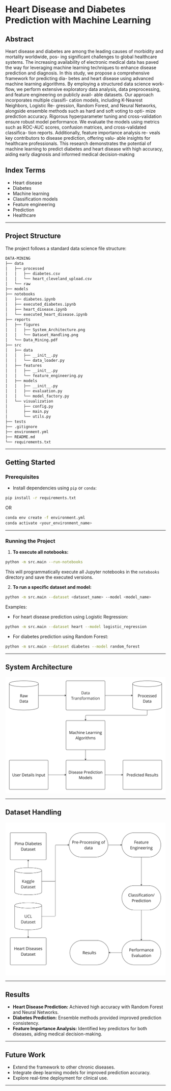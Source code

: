 # Heart Disease and Diabetes Prediction with Machine Learning

## Abstract
 Heart disease and diabetes are among the
leading causes of morbidity and mortality worldwide, pos-
ing significant challenges to global healthcare systems.
The increasing availability of electronic medical data has
paved the way for leveraging machine learning techniques
to enhance disease prediction and diagnosis. In this study,
we propose a comprehensive framework for predicting dia-
betes and heart disease using advanced machine learning
algorithms. By employing a structured data science work-
flow, we perform extensive exploratory data analysis, data
preprocessing, and feature engineering on publicly avail-
able datasets. Our approach incorporates multiple classifi-
cation models, including K-Nearest Neighbors, Logistic Re-
gression, Random Forest, and Neural Networks, alongside
ensemble methods such as hard and soft voting to opti-
mize prediction accuracy. Rigorous hyperparameter tuning
and cross-validation ensure robust model performance.
We evaluate the models using metrics such as ROC-AUC
scores, confusion matrices, and cross-validated classifica-
tion reports. Additionally, feature importance analysis re-
veals key contributors to disease prediction, offering valu-
able insights for healthcare professionals. This research
demonstrates the potential of machine learning to predict
diabetes and heart disease with high accuracy, aiding early
diagnosis and informed medical decision-making

## Index Terms
- Heart disease
- Diabetes
- Machine learning
- Classification models
- Feature engineering
- Prediction
- Healthcare

---

## Project Structure

The project follows a standard data science file structure:

```plaintext
DATA-MINING
├── data
│   ├── processed
│   │   ├── diabetes.csv
│   │   └── heart_cleveland_upload.csv
│   └── raw
├── models
├── notebooks
│   ├── diabetes.ipynb
│   ├── executed_diabetes.ipynb
│   ├── heart_disease.ipynb
│   └── executed_heart_disease.ipynb
├── reports
│   ├── figures
│   │   ├── System_Architecture.png
│   │   └── Dataset_Handling.png
│   └── Data_Mining.pdf
├── src
│   ├── data
│   │   ├── __init__.py
│   │   └── data_loader.py
│   ├── features
│   │   ├── __init__.py
│   │   └── feature_engineering.py
│   ├── models
│   │   ├── __init__.py
│   │   ├── evaluation.py
│   │   └── model_factory.py
│   └── visualization
│       ├── config.py
│       ├── main.py
│       └── utils.py
├── tests
├── .gitignore
├── environment.yml
├── README.md
└── requirements.txt
```

---

## Getting Started

### Prerequisites

- Install dependencies using `pip` or `conda`:

```bash
pip install -r requirements.txt
```

OR

```bash
conda env create -f environment.yml
conda activate <your_environment_name>
```

---

### Running the Project

1. **To execute all notebooks:**

```bash
python -m src.main --run-notebooks
```

This will programmatically execute all Jupyter notebooks in the `notebooks` directory and save the executed versions.

2. **To run a specific dataset and model:**

```bash
python -m src.main --dataset <dataset_name> --model <model_name>
```

Examples:

- For heart disease prediction using Logistic Regression:

```bash
python -m src.main --dataset heart --model logistic_regression
```

- For diabetes prediction using Random Forest:

```bash
python -m src.main --dataset diabetes --model random_forest
```

---

## System Architecture

![System Architecture](images/System_Architecture.jpg)

---

## Dataset Handling

![Dataset Handling](images/Dataset_Handling.jpg)

---

## Results

- **Heart Disease Prediction:** Achieved high accuracy with Random Forest and Neural Networks.
- **Diabetes Prediction:** Ensemble methods provided improved prediction consistency.
- **Feature Importance Analysis:** Identified key predictors for both diseases, aiding medical decision-making.

---

## Future Work

- Extend the framework to other chronic diseases.
- Integrate deep learning models for improved prediction accuracy.
- Explore real-time deployment for clinical use.

---
